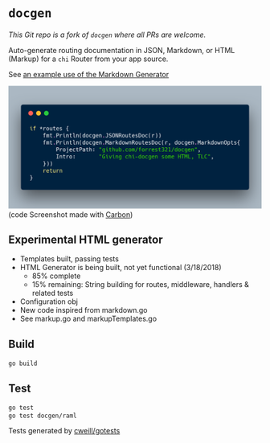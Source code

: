 # `docgen`

*This Git repo is a fork of `docgen` where all PRs are welcome.*

Auto-generate routing documentation in JSON, Markdown, or HTML (Markup) for a `chi` Router from your app source.

See [an example use of the Markdown Generator](https://github.com/go-chi/chi/blob/master/_examples/rest/main.go#L105)

![Example Screenshot](carbon.png)
(code Screenshot made with [Carbon](https://carbon.now.sh))

## Experimental HTML generator

* Templates built, passing tests
* HTML Generator is being built, not yet functional (3/18/2018)
  * 85% complete
  * 15% remaining: String building for routes, middleware, handlers & related tests
* Configuration obj
* New code inspired from markdown.go
* See markup.go and markupTemplates.go

## Build

    go build

## Test

    go test
    go test docgen/raml

Tests generated by [cweill/gotests](https://github.com/cweill/gotests)
